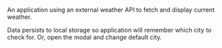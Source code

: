 An application using an external weather API to fetch and display current weather.

Data persists to local storage so application will remember which city to check for. Or, open the modal and change default city.
